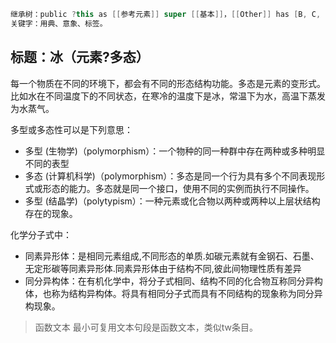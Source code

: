 ```java
继承树：public ?this as [[参考元素]] super [[基本]]，[[Other]] has [B, C, D] throw [父元素/子元素]
关键字：用典、意象、标签。
```

## 标题：冰（元素?多态）


每一个物质在不同的环境下，都会有不同的形态结构功能。多态是元素的变形式。比如水在不同温度下的不同状态，在寒冷的温度下是冰，常温下为水，高温下蒸发为水蒸气。


多型或多态性可以是下列意思：

- 多型 (生物学)（polymorphism）：一个物种的同一种群中存在两种或多种明显不同的表型
- 多态 (计算机科学)（polymorphism）：多态是同一个行为具有多个不同表现形式或形态的能力。多态就是同一个接口，使用不同的实例而执行不同操作。
- 多型 (结晶学)（polytypism）：一种元素或化合物以两种或两种以上层状结构存在的现象。

化学分子式中：
- 同素异形体：是相同元素组成,不同形态的单质.如碳元素就有金钢石、石墨、无定形碳等同素异形体.同素异形体由于结构不同,彼此间物理性质有差异
- 同分异构体：在有机化学中，将分子式相同、结构不同的化合物互称同分异构体，也称为结构异构体。将具有相同分子式而具有不同结构的现象称为同分异构现象。


> 函数文本
> 最小可复用文本句段是函数文本，类似tw条目。
